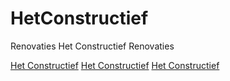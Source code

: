 # HetConstructief

Renovaties 
Het Constructief Renovaties

[Het Constructief](http://hetconstructief.pythonanywhere.com/)
[Het Constructief](http://hetconstructief.pythonanywhere.com/)
[Het Constructief](https://medium.com/@hetconstructief/http-hetconstructief-pythonanywhere-com-602dc2f7140c)
